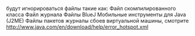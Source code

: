 будут игнорироваться файлы такие как:
Файл скомпилированного класса
Файл журнала
Файлы BlueJ
Мобильные инструменты для Java (J2ME)
Файлы пакетов
журналы сбоев виртуальной машины, смотрите http://www.java.com/en/download/help/error_hotspot.xml